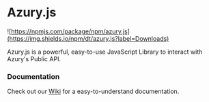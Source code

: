 # Azury.js

![https://npmjs.com/package/npm/azury.js](https://img.shields.io/npm/dt/azury.js?label=Downloads)

Azury.js is a powerful, easy-to-use JavaScript Library to interact with Azury's Public API.

### Documentation

Check out our [Wiki](https://github.com/azuryofficial/azury.js/wiki) for a easy-to-understand documentation.
